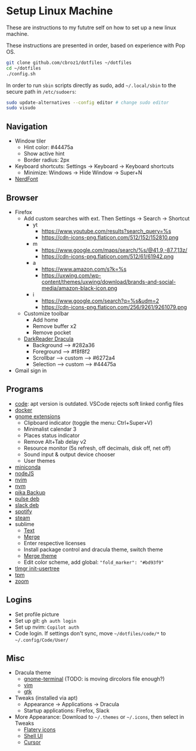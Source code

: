 # Setup Linux Machine

These are instructions to my fututre self on how to set up a new linux machine.

These instructions are presented in order, based on experience with Pop OS.

```bash
git clone github.com/cbroz1/dotfiles ~/dotfiles
cd ~/dotfiles
./config.sh
```

In order to run `sbin` scripts directly as sudo, add `~/.local/sbin` to the
secure path in `/etc/sudoers`:

```bash
sudo update-alternatives --config editor # change sudo editor
sudo visudo
```

## Navigation

- Window tiler
  - Hint color: #44475a
  - Show active hint
  - Border radius: 2px
- Keyboard shortcuts: Settings -> Keyboard -> Keyboard shortcuts
  - Minimize: Windows -> Hide Window -> Super+N
- [NerdFont](https://github.com/ryanoasis/nerd-fonts/releases/download/v3.3.0/Meslo.zip)

## Browser

- Firefox
  - Add custom searches with ext. Then Settings -> Search -> Shortcut
    - yt
      - <https://www.youtube.com/results?search_query=%s>
      - <https://cdn-icons-png.flaticon.com/512/152/152810.png>
    - m
      - <https://www.google.com/maps/search/%s/@41.9,-87.7,13z/>
      - <https://cdn-icons-png.flaticon.com/512/61/61942.png>
    - a
      - <https://www.amazon.com/s?k=%s>
      - <https://uxwing.com/wp-content/themes/uxwing/download/brands-and-social-media/amazon-black-icon.png>
    - i
      - <https://www.google.com/search?q=%s&udm=2>
      - <https://cdn-icons-png.flaticon.com/256/9261/9261079.png>
  - Customize toolbar
    - Add home
    - Remove buffer x2
    - Remove pocket
  - [DarkReader Dracula](https://github.com/Dpbm/Dracula-DarkReader)
    - Background --> #282a36
    - Foreground --> #f8f8f2
    - Scrollbar --> custom --> #6272a4
    - Selection --> custom --> #44475a
- Gmail sign in

## Programs

- [code](https://code.visualstudio.com/docs/?dv=linux64_deb): apt version is
    outdated. VSCode rejects soft linked config files
- [docker](https://docs.docker.com/engine/install/ubuntu/)
- [gnome extensions](https://extensions.gnome.org/)
  - Clipboard indicator (toggle the menu: Ctrl+Super+V)
  - Minimalist calendar 3
  - Places status indicator
  - Remove Alt+Tab delay v2
  - Resource monitor (5s refresh, off decimals, disk off, net off)
  - Sound input & output device chooser
  - User themes
- [miniconda](https://docs.anaconda.com/miniconda/install/)
- [nodeJS](https://nodejs.org/en/download)
- [nvim](https://github.com/neovim/neovim/blob/master/INSTALL.md#linux)
- [nvm](https://github.com/nvm-sh/nvm?tab=readme-ov-file#installing-and-updating)
- [pika Backup](https://flathub.org/apps/org.gnome.World.PikaBackup)
- [pulse deb](http://webdev.web3.technion.ac.il/docs/cis/public/ssl-vpn/ps-pulse-ubuntu-debian.deb)
- [slack deb](https://slack.com/downloads/instructions/linux?ddl=1&build=deb)
- [spotify](https://www.spotify.com/us/download/linux/)
- [steam](https://store.steampowered.com/about/)
- sublime
  - [Text](https://www.sublimetext.com/docs/linux_repositories.html)
  - [Merge](https://www.sublimemerge.com/docs/linux_repositories)
  - Enter respective licenses
  - Install package control and dracula theme, switch theme
  - [Merge theme](https://github.com/facelessuser/merge-dracula-theme)
  - Edit color scheme, add global: `"fold_marker": "#bd93f9"`
- [tlmgr init-usertree](https://tug.org/texlive/upgrade.html)
- [tpm](https://github.com/tmux-plugins/tpm)
- [zoom](https://zoom.us/download?os=linux)

## Logins

- Set profile picture
- Set up git: `gh auth login`
- Set up nvim: `Copilot auth`
- Code login. If settings don't sync, move `~/dotfiles/code/*` to `~/.config/Code/User/`

## Misc

- Dracula theme
  - [gnome-terminal](https://draculatheme.com/gnome-terminal) (TODO: is moving dircolors file enough?)
  - [vim](https://draculatheme.com/vim)
  - [gtk](https://draculatheme.com/gtk)
- Tweaks (installed via apt)
  - Appearance -> Applications -> Dracula
  - Startup applications: Firefox, Slack
- More Appearance: Download to `~/.themes` or `~/.icons`, then select in Tweaks
  - [Flatery icons](https://www.gnome-look.org/p/1332404)
  - [Shell UI](https://www.pling.com/p/1253385/)
  - [Cursor](https://www.gnome-look.org/p/1355701/)
